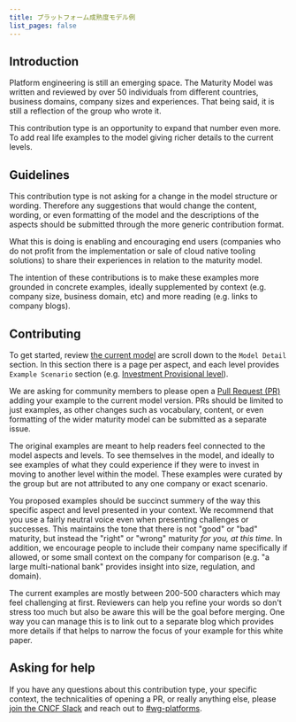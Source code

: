 ```yaml
---
title: プラットフォーム成熟度モデル例
list_pages: false
---
```


## Introduction

Platform engineering is still an emerging space. The Maturity Model was written and reviewed by over 50 individuals from different countries, business domains, company sizes and experiences. That being said, it is still a reflection of the group who wrote it.

This contribution type is an opportunity to expand that number even more. To add real life examples to the model giving richer details to the current levels.

## Guidelines

This contribution type is not asking for a change in the model structure or wording. Therefore any suggestions that would change the content, wording, or even formatting of the model and the descriptions of the aspects should be submitted through the more generic contribution format.

What this is doing is enabling and encouraging end users (companies who do not profit from the implementation or sale of cloud native tooling solutions) to share their experiences in relation to the maturity model.

The intention of these contributions is to make these examples more grounded in concrete examples, ideally supplemented by context (e.g. company size, business domain, etc) and more reading (e.g. links to company blogs).

## Contributing

To get started, review [the current model](https://tag-app-delivery.cncf.io/whitepapers/platform-eng-maturity-model/) are scroll down to the `Model Detail` section. In this section there is a page per aspect, and each level provides `Example Scenario` section (e.g. [Investment Provisional level](https://tag-app-delivery.cncf.io/whitepapers/platform-eng-maturity-model/#example-scenarios)).

We are asking for community members to please open a [Pull Request (PR)](https://docs.github.com/en/pull-requests/collaborating-with-pull-requests/proposing-changes-to-your-work-with-pull-requests/about-pull-requests) adding your example to the current model version. PRs should be limited to just examples, as other changes such as vocabulary, content, or even formatting of the wider maturity model can be submitted as a separate issue.

The original examples are meant to help readers feel connected to the model aspects and levels. To see themselves in the model, and ideally to see examples of what they could experience if they were to invest in moving to another level within the model. These examples were curated by the group but are not attributed to any one company or exact scenario.

You proposed examples should be succinct summery of the way this specific aspect and level presented in your context. We recommend that you use a fairly neutral voice even when presenting challenges or successes. This maintains the tone that there is not "good" or "bad" maturity, but instead the "right" or "wrong" maturity _for you, at this time_. In addition, we encourage people to include their company name specifically if allowed, or some small context on the company for comparison (e.g. "a large multi-national bank" provides insight into size, regulation, and domain).

The current examples are mostly between 200-500 characters which may feel challenging at first. Reviewers can help you refine your words so don't stress too much but also be aware this will be the goal before merging. One way you can manage this is to link out to a separate blog which provides more details if that helps to narrow the focus of your example for this white paper.

## Asking for help

If you have any questions about this contribution type, your specific context, the technicalities of opening a PR, or really anything else, please [join the CNCF Slack](https://communityinviter.com/apps/cloud-native/cncf) and reach out to [#wg-platforms](https://cloud-native.slack.com/archives/C020RHD43BP).
